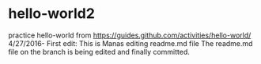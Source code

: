 # hello-world2
practice hello-world from https://guides.github.com/activities/hello-world/
4/27/2016- First edit: This is Manas editing readme.md file
The readme.md file on the branch is being edited and finally committed.
